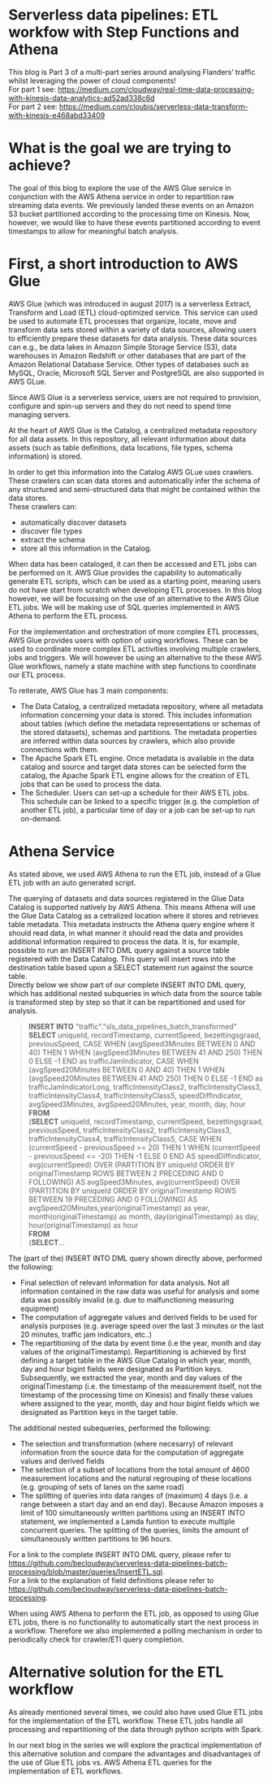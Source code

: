 # Serverless data pipelines: ETL workfow with Step Functions and Athena
This blog is Part 3 of a multi-part series around analysing Flanders’ traffic whilst leveraging the power of cloud components!    
For part 1 see: https://medium.com/cloudway/real-time-data-processing-with-kinesis-data-analytics-ad52ad338c6d  
For part 2 see: https://medium.com/cloubis/serverless-data-transform-with-kinesis-e468abd33409  

# What is the goal we are trying to achieve?
The goal of this blog to explore the use of the AWS Glue service in conjunction with the AWS Athena service in order to repartition raw streaming data events. We previously landed these events on an Amazon S3 bucket partitioned according to the processing time on Kinesis. Now, however, we would like to have these events partitioned according to event timestamps to allow for meaningful batch analysis.    

# First, a short introduction to AWS Glue
AWS Glue (which was introduced in august 2017) is a serverless Extract, Transform and Load (ETL) cloud-optimized service. This service can used be used to automate ETL processes that organize, locate, move and transform data sets stored within a variety of data sources, allowing users to efficiently prepare these datasets for data analysis. These data sources can e.g., be data lakes in Amazon Simple Storage Service (S3), data warehouses in Amazon Redshift or other databases that are part of the Amazon Relational Database Service. Other types of databases such as MySQL, Oracle, Microsoft SQL Server and PostgreSQL are also supported in AWS GLue.   

Since AWS Glue is a serverless service, users are not required to provision, configure and spin-up servers and they do not need to spend time managing servers.   

At the heart of AWS Glue is the Catalog, a centralized metadata repository for all data assets. In this repository, all relevant information about data assets (such as table definitions, data locations, file types, schema information) is stored.

In order to get this information into the Catalog AWS GLue uses crawlers. These crawlers can scan data stores and automatically infer the schema of any structured and semi-structured data that might be contained within the data stores.   
These crawlers can: 
* automatically discover datasets 
* discover file types 
* extract the schema
* store all this information in the Catalog. 

When data has been cataloged, it can then be accessed and ETL jobs can be performed on it. AWS Glue provides the capability to automatically generate ETL scripts, which can be used as a starting point, meaning users do not have start from scratch when developing ETL processes. In this blog however, we will be focussing on the use of an alternative to the AWS Glue ETL jobs. We will be making use of SQL queries implemented in AWS Athena to perform the ETL process.  

For the implementation and orchestration of more complex ETL processes, AWS Glue provides users with option of using workflows. These can be used to coordinate more complex ETL activities involving multiple crawlers, jobs and triggers. We will however be using an alternative to the these AWS Glue workflows, namely a state machine with step functions to coordinate our ETL process.  

To reiterate, AWS Glue has 3 main components:
* The Data Catalog, a centralized metadata repository, where all metadata information concerning  your data is stored. This includes information about tables (which define the metadata representations or schemas of the stored datasets), schemas and partitions. The metadata properties are inferred within data sources by crawlers, which also provide connections with them.
* The Apache Spark ETL engine. Once metadata is available in the data catalog and source and target data stores can be selected form the catalog, the Apache Spark ETL engine allows for the creation of ETL jobs that can be used to process the data.    
* The Scheduler. Users can set-up a schedule for their AWS ETL jobs. This schedule can be linked to a specific trigger (e.g. the completion of another ETL job), a particular time of day or a job can be set-up to run on-demand.

# Athena Service
As stated above, we used AWS Athena to run the ETL job, instead of a Glue ETL job with an auto generated script. 

The querying of datasets and data sources registered in the Glue Data Catalog is supported natively by AWS Athena. This means Athena will use the Glue Data Catalog as a cetralized location where it stores and retrieves table metadata. This metadata instructs the Athena query engine where it should read data, in what manner it should read the data and provides additional information required to process the data.
It is, for example, possible to run an INSERT INTO DML query against a source table registered with the Data Catalog. This query will insert rows into the destination table based upon a SELECT statement run against the source table.  
Directly below we show part of our complete INSERT INTO DML query, which has additional nested subqueries in which data from the source table is transformed step by step so that it can be repartitioned and used for analysis.   

> **INSERT INTO** "traffic"."sls_data_pipelines_batch_transformed"  
**SELECT** uniqueId, recordTimestamp, currentSpeed, bezettingsgraad, previousSpeed, CASE WHEN (avgSpeed3Minutes BETWEEN 0 AND 40) THEN 1 WHEN (avgSpeed3Minutes BETWEEN 41 AND 250) THEN 0 ELSE -1 END as trafficJamIndicator, CASE WHEN (avgSpeed20Minutes BETWEEN 0 AND 40) THEN 1 WHEN (avgSpeed20Minutes BETWEEN 41 AND 250) THEN 0 ELSE -1 END as trafficJamIndicatorLong, trafficIntensityClass2, trafficIntensityClass3, trafficIntensityClass4, trafficIntensityClass5, speedDiffindicator, avgSpeed3Minutes, avgSpeed20Minutes, year, month, day, hour   
**FROM**   
(**SELECT** uniqueId, recordTimestamp, currentSpeed, bezettingsgraad, previousSpeed, trafficIntensityClass2, trafficIntensityClass3, trafficIntensityClass4,         trafficIntensityClass5, CASE WHEN (currentSpeed - previousSpeed >= 20) THEN 1 WHEN (currentSpeed - previousSpeed <= -20) THEN -1 ELSE 0 END AS speedDiffindicator, avg(currentSpeed) OVER (PARTITION BY uniqueId ORDER BY originalTimestamp ROWS BETWEEN 2 PRECEDING AND 0 FOLLOWING) AS avgSpeed3Minutes, avg(currentSpeed) OVER (PARTITION BY uniqueId ORDER BY originalTimestamp ROWS BETWEEN 19 PRECEDING AND 0 FOLLOWING) AS avgSpeed20Minutes,year(originalTimestamp) as year, month(originalTimestamp) as month, day(originalTimestamp) as day, hour(originalTimestamp) as hour  
**FROM**  
(**SELECT**...

The (part of the) INSERT INTO DML query shown directly above, performed the following:
* Final selection of relevant information for data analysis. Not all information contained in the raw data was useful for analysis and some data was possibly invalid (e.g. due to malfunctioning measuring equipment)  
* The computation of aggregate values and derived fields to be used for analysis purposes (e.g. average speed over the last 3 minutes or the last 20 minutes, traffic jam indicators, etc..)  
* The repartitioning of the data by event time (i.e the year, month and day values of the originalTimestamp). Repartitioning is achieved by first defining a target table in the AWS Glue Catalog in which year, month, day and hour bigint fields were designated as Partition keys. Subsequently, we extracted the year, month and day values of the originalTimestamp (i.e. the timestamp of the measurement itself, not the timestamp of the processing time on Kinesis) and finally these values where assigned to the year, month, day and hour bigint fields which we designated as Partition keys in the target table. 

The additional nested subequeries, performed the following:
* The selection and transformation (where necesarry) of relevant information from the source data for the computation of aggregate values and derived fields   
* The selection of a subset of locations from the total amount of 4600 measurement locations and the natural regrouping of these locations (e.g. grouping of sets of lanes on the same road) 
* The splitting of queries into data ranges of (maximum) 4 days (i.e. a range between a start day and an end day). Because Amazon imposes a limit of 100 simultaneously written partitions using an INSERT INTO statement, we implemented a Lamda funtion to execute multiple concurrent queries. The splitting of the queries, limits the amount of simultaneously written partitions to 96 hours.     
 
For a link to the complete INSERT INTO DML query, please refer to https://github.com/becloudway/serverless-data-pipelines-batch-processing/blob/master/queries/InsertETL.sql.  
For a link to the explanation of field definitions please refer to https://github.com/becloudway/serverless-data-pipelines-batch-processing. 

When using AWS Athena to perform the ETL job, as opposed to using Glue ETL jobs, there is no functionality to automatically start the next process in a workflow. Therefore we also implemented a polling mechanism in order to periodically check for crawler/ETl query completion.

# Alternative solution for the ETL workflow
As already mentioned several times, we could also have used Glue ETL jobs for the implementation of the ETL workflow. These ETL jobs handle all processing and repartitioning of the data through python scripts with Spark.

In our next blog in the series we will explore the practical implementation of this alternative solution and compare the advantages and disadvantages of the use of Glue ETL jobs vs. AWS Athena ETL queries for the implementation of ETL workflows.   











